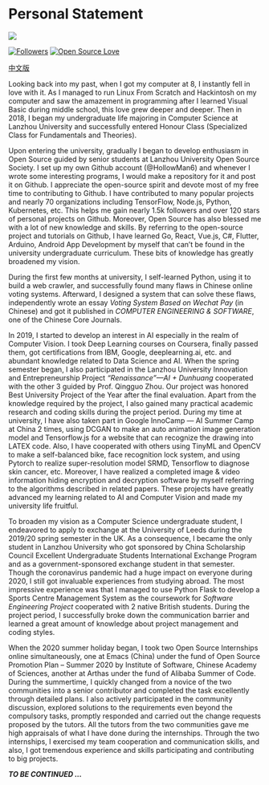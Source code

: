 # Personal Statement

![](https://hollowman6.github.io/img/logo.gif)

[![Followers](https://img.shields.io/github/followers/HollowMan6?style=social)](https://github.com/HollowMan6?tab=followers) 
[![Open Source Love](https://img.shields.io/badge/-%E2%9D%A4%20Open%20Source-Green?style=flat-square&logo=Github&logoColor=white&link=https://hollowman6.github.io/fund.html)](https://hollowman6.github.io/fund.html)

[中文版](个人陈述.md)

Looking back into my past, when I got my computer at 8, I instantly fell in love with it. As I managed to run Linux From Scratch and Hackintosh on my computer and saw the amazement in programming after I learned Visual Basic during middle school, this love grew deeper and deeper. Then in 2018, I began my undergraduate life majoring in Computer Science at Lanzhou University and successfully entered Honour Class (Specialized Class for Fundamentals and Theories).

Upon entering the university, gradually I began to develop enthusiasm in Open Source guided by senior students at Lanzhou University Open Source Society. I set up my own Github account (@HollowMan6) and whenever I wrote some interesting programs, I would make a repository for it and post it on Github. I appreciate the open-source spirit and devote most of my free time to contributing to Github. I have contributed to many popular projects and nearly 70 organizations including TensorFlow, Node.js, Python, Kubernetes, etc. This helps me gain nearly 1.5k followers and over 120 stars of personal projects on Github. Moreover, Open Source has also blessed me with a lot of new knowledge and skills. By referring to the open-source project and tutorials on Github, I have learned Go, React, Vue.js, C#, Flutter, Arduino, Android App Development by myself that can’t be found in the university undergraduate curriculum. These bits of knowledge has greatly broadened my vision.

During the first few months at university, I self-learned Python, using it to build a web crawler, and successfully found many flaws in Chinese online voting systems. Afterward, I designed a system that can solve these flaws, independently wrote an essay *Voting System Based on Wechat Pay* (in Chinese) and got it published in *COMPUTER ENGINEERING & SOFTWARE*, one of the Chinese Core Journals.

In 2019, I started to develop an interest in AI especially in the realm of Computer Vision. I took Deep Learning courses on Coursera, finally passed them, got certifications from IBM, Google, deeplearning.ai, etc. and abundant knowledge related to Data Science and AI. When the spring semester began, I also participated in the Lanzhou University Innovation and Entrepreneurship Project *“Renaissance”—AI + Dunhuang* cooperated with the other 3 guided by Prof. Qingguo Zhou. Our project was honored Best University Project of the Year after the final evaluation. Apart from the knowledge required by the project, I also gained many practical academic research and coding skills during the project period. During my time at university, I have also taken part in Google InnoCamp — AI Summer Camp at China 2 times, using DCGAN to make an auto animation image generation model and Tensorflow.js for a website that can recognize the drawing into LATEX code. Also, I have cooperated with others using TinyML and OpenCV to make a self-balanced bike, face recognition lock system, and using Pytorch to realize super-resolution model SRMD, Tensorflow to diagnose skin cancer, etc. Moreover, I have realized a completed image & video information hiding encryption and decryption software by myself referring to the algorithms described in related papers. These projects have greatly advanced my learning related to AI and Computer Vision and made my university life fruitful.

To broaden my vision as a Computer Science undergraduate student, I endeavored to apply to exchange at the University of Leeds during the 2019/20 spring semester in the UK. As a consequence, I became the only student in Lanzhou University who got sponsored by China Scholarship Council Excellent Undergraduate Students International Exchange Program and as a government-sponsored exchange student in that semester. Though the coronavirus pandemic had a huge impact on everyone during 2020, I still got invaluable experiences from studying abroad. The most impressive experience was that I managed to use Python Flask to develop a Sports Centre Management System as the coursework for *Software Engineering Project* cooperated with 2 native British students. During the project period, I successfully broke down the communication barrier and learned a great amount of knowledge about project management and coding styles.

When the 2020 summer holiday began, I took two Open Source Internships online simultaneously, one at Emacs (China) under the fund of Open Source Promotion Plan – Summer 2020 by Institute of Software, Chinese Academy of Sciences, another at Arthas under the fund of Alibaba Summer of Code. During the summertime, I quickly changed from a novice of the two communities into a senior contributor and completed the task excellently through detailed plans. I also actively participated in the community discussion, explored solutions to the requirements even beyond the compulsory tasks, promptly responded and carried out the change requests proposed by the tutors. All the tutors from the two communities gave me high appraisals of what I have done during the internships. Through the two internships, I exercised my team cooperation and communication skills, and also, I got tremendous experience and skills participating and contributing to big projects.

***TO BE CONTINUED ...***